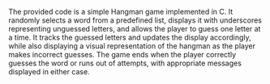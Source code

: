 The provided code is a simple Hangman game implemented in C.
It randomly selects a word from a predefined list, displays it with underscores representing unguessed letters, and allows the player to guess one letter at a time.
It tracks the guessed letters and updates the display accordingly, while also displaying a visual representation of the hangman as the player makes incorrect guesses.
The game ends when the player correctly guesses the word or runs out of attempts, with appropriate messages displayed in either case.
